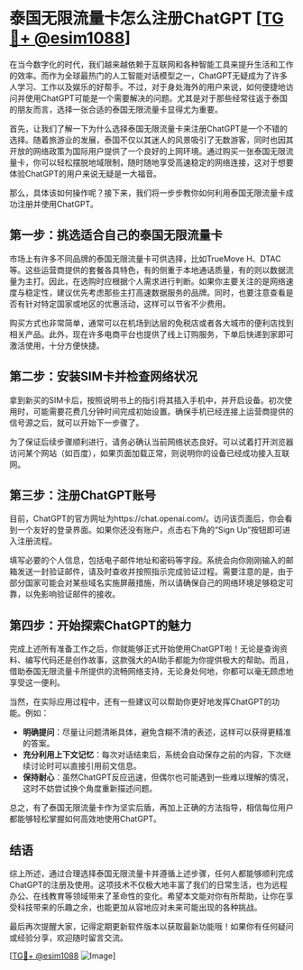 # 泰国无限流量卡怎么注册ChatGPT [[TG💪+ @esim1088](https://t.me/s/esim1088)]

在当今数字化的时代，我们越来越依赖于互联网和各种智能工具来提升生活和工作的效率。而作为全球最热门的人工智能对话模型之一，ChatGPT无疑成为了许多人学习、工作以及娱乐的好帮手。不过，对于身处海外的用户来说，如何便捷地访问并使用ChatGPT可能是一个需要解决的问题。尤其是对于那些经常往返于泰国的朋友而言，选择一张合适的泰国无限流量卡显得尤为重要。

首先，让我们了解一下为什么选择泰国无限流量卡来注册ChatGPT是一个不错的选择。随着旅游业的发展，泰国不仅以其迷人的风景吸引了无数游客，同时也因其开放的网络政策为国际用户提供了一个良好的上网环境。通过购买一张泰国无限流量卡，你可以轻松摆脱地域限制，随时随地享受高速稳定的网络连接，这对于想要体验ChatGPT的用户来说无疑是一大福音。

那么，具体该如何操作呢？接下来，我们将一步步教你如何利用泰国无限流量卡成功注册并使用ChatGPT。

## 第一步：挑选适合自己的泰国无限流量卡

市场上有许多不同品牌的泰国无限流量卡可供选择，比如TrueMove H、DTAC等。这些运营商提供的套餐各具特色，有的侧重于本地通话质量，有的则以数据流量为主打。因此，在选购时应根据个人需求进行判断。如果你主要关注的是网络速度与稳定性，建议优先考虑那些主打高速数据服务的品牌。同时，也要注意查看是否有针对特定国家或地区的优惠活动，这样可以节省不少费用。

购买方式也非常简单，通常可以在机场到达层的免税店或者各大城市的便利店找到相关产品。此外，现在许多电商平台也提供了线上订购服务，下单后快递到家即可激活使用，十分方便快捷。

## 第二步：安装SIM卡并检查网络状况

拿到新买的SIM卡后，按照说明书上的指引将其插入手机中，并开启设备。初次使用时，可能需要花费几分钟时间完成初始设置。确保手机已经连接上运营商提供的信号源之后，就可以开始下一步骤了。

为了保证后续步骤顺利进行，请务必确认当前网络状态良好。可以试着打开浏览器访问某个网站（如百度），如果页面加载正常，则说明你的设备已经成功接入互联网。

## 第三步：注册ChatGPT账号

目前，ChatGPT的官方网址为https://chat.openai.com/。访问该页面后，你会看到一个友好的登录界面。如果你还没有账户，点击右下角的“Sign Up”按钮即可进入注册流程。

填写必要的个人信息，包括电子邮件地址和密码等字段。系统会向你刚刚输入的邮箱发送一封验证邮件，请及时查收并按照指示完成验证过程。需要注意的是，由于部分国家可能会对某些域名实施屏蔽措施，所以请确保自己的网络环境足够稳定可靠，以免影响验证邮件的接收。

## 第四步：开始探索ChatGPT的魅力

完成上述所有准备工作之后，你就能够正式开始使用ChatGPT啦！无论是查询资料、编写代码还是创作故事，这款强大的AI助手都能为你提供极大的帮助。而且，借助泰国无限流量卡所提供的流畅网络支持，无论身处何地，你都可以毫无顾虑地享受这一便利。

当然，在实际应用过程中，还有一些建议可以帮助你更好地发挥ChatGPT的功能。例如：

- **明确提问**：尽量让问题清晰具体，避免含糊不清的表述，这样可以获得更精准的答案。
- **充分利用上下文记忆**：每次对话结束后，系统会自动保存之前的内容，下次继续讨论时可以直接引用前文信息。
- **保持耐心**：虽然ChatGPT反应迅速，但偶尔也可能遇到一些难以理解的情况，这时不妨尝试换个角度重新描述问题。

总之，有了泰国无限流量卡作为坚实后盾，再加上正确的方法指导，相信每位用户都能够轻松掌握如何高效地使用ChatGPT。

## 结语

综上所述，通过合理选择泰国无限流量卡并遵循上述步骤，任何人都能够顺利完成ChatGPT的注册及使用。这项技术不仅极大地丰富了我们的日常生活，也为远程办公、在线教育等领域带来了革命性的变化。希望本文能对你有所帮助，让你在享受科技带来的乐趣之余，也能更加从容地应对未来可能出现的各种挑战。

最后再次提醒大家，记得定期更新软件版本以获取最新功能哦！如果你有任何疑问或经验分享，欢迎随时留言交流。

[[TG💪+ @esim1088](https://t.me/s/esim1088) ![Image](https://i.postimg.cc/4NQfJmqS/Snipaste-2025-05-13-00-14-12.png)]